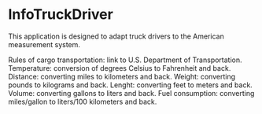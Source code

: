 # InfoTruckDriver
This application is designed to adapt truck drivers to the American measurement system.

Rules of cargo transportation: link to U.S. Department of Transportation.
Temperature: conversion of degrees Celsius to Fahrenheit and back.
Distance: converting miles to kilometers and back.
Weight: converting pounds to kilograms and back.
Lenght: converting feet to meters and back.
Volume: converting gallons to liters and back.
Fuel consumption: converting miles/gallon to liters/100 kilometers and back.
